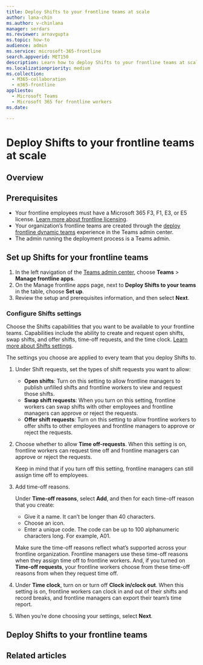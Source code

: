 ```yaml
---
title: Deploy Shifts to your frontline teams at scale
author: lana-chin
ms.author: v-chinlana
manager: serdars
ms.reviewer: arnavgupta
ms.topic: how-to
audience: admin
ms.service: microsoft-365-frontline
search.appverid: MET150
description: Learn how to deploy Shifts to your frontline teams at scale in the Teams admin center. 
ms.localizationpriority: medium
ms.collection: 
  - M365-collaboration
  - m365-frontline
appliesto: 
  - Microsoft Teams
  - Microsoft 365 for frontline workers
ms.date: 

---
```


# Deploy Shifts to your frontline teams at scale

## Overview

## Prerequisites

- Your frontline employees must have a Microsoft 365 F3, F1, E3, or E5 license. [Learn more about frontline licensing](flw-licensing-options.md).
- Your organization’s frontline teams are created through the [deploy frontline dynamic teams](deploy-dynamic-teams-at-scale.md) experience in the Teams admin center.
- The admin running the deployment process is a Teams admin.  

## Set up Shifts for your frontline teams

1. In the left navigation of the [Teams admin center](https://admin.teams.microsoft.com), choose **Teams** > **Manage frontline apps**.
2. On the Manage frontline apps page, next to **Deploy Shifts to your teams** in the table, choose **Set up**.
3. Review the setup and prerequisites information, and then select **Next**.

### Configure Shifts settings

Choose the Shifts capabilities that you want to be available to your frontline teams. Capabilities include the ability to create and request open shifts, swap shifts, and offer shifts, time-off requests, and the time clock. [Learn more about Shifts settings](https://support.microsoft.com/office/manage-settings-in-shifts-1aef353d-e2df-4661-abdd-4014cb57f17b).
 
The settings you choose are applied to every team that you deploy Shifts to.

1. Under Shift requests, set the types of shift requests you want to allow:  

    - **Open shifts**: Turn on this setting to allow frontline managers to publish unfilled shifts and frontline workers to view and request those shifts.
    - **Swap shift requests**: When you turn on this setting, frontline workers can swap shifts with other employees and frontline managers can approve or reject the requests.
    - **Offer shift requests**: Turn on this setting to allow frontline workers to offer shifts to other employees and frontline managers to approve or reject the requests.
2. Choose whether to allow **Time off-requests**. When this setting is on, frontline workers can request time off and frontline managers can approve or reject the requests.  
 
    Keep in mind that if you turn off this setting, frontline managers can still assign time off to employees.  
3. Add time-off reasons.

    Under **Time-off reasons**, select **Add**, and then for each time-off reason that you create: 

    - Give it a name. It can’t be longer than 40 characters.  
    - Choose an icon.
    - Enter a unique code. The code can be up to 100 alphanumeric characters long. For example, A01.  

    Make sure the time-off reasons reflect what’s supported across your frontline organization. Frontline managers use these time-off reasons when they assign time off to frontline workers. And, if you turned on **Time-off requests**, your frontline workers choose from these time-off reasons from when they request time off.  
4. Under **Time clock**, turn on or turn off **Clock in/clock out**. When this setting is on, frontline workers can clock in and out of their shifts and record breaks, and frontline managers can export their team’s time report.  
5. When you’re done choosing your settings, select **Next**.

## Deploy Shifts to your frontline teams

## Related articles
